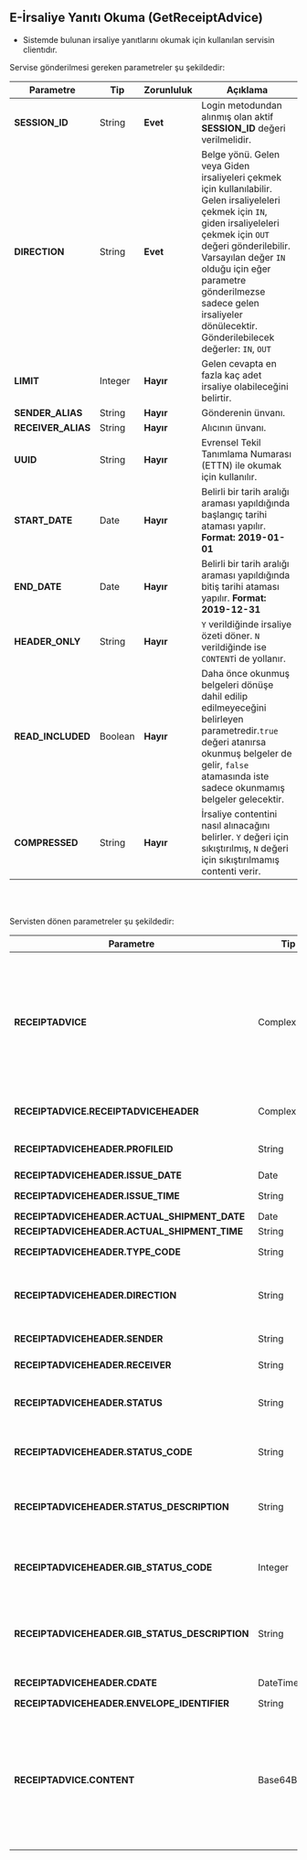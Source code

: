 ## E-İrsaliye Yanıtı Okuma (GetReceiptAdvice)
* Sistemde bulunan irsaliye yanıtlarını okumak için kullanılan servisin clientıdır.

Servise gönderilmesi gereken parametreler şu şekildedir:

Parametre | Tip         | Zorunluluk  | Açıklama
--------- | ----------- | ----------- | -----------
**SESSION_ID** | String | **Evet** | Login metodundan alınmış olan aktif **SESSION_ID** değeri verilmelidir.
**DIRECTION** | String | **Evet** | Belge yönü. Gelen veya Giden irsaliyeleri çekmek için kullanılabilir. Gelen irsaliyeleleri çekmek için `IN`, giden irsaliyeleleri çekmek için `OUT` değeri gönderilebilir. Varsayılan değer `IN` olduğu için eğer parametre gönderilmezse sadece gelen irsaliyeler dönülecektir. Gönderilebilecek değerler: `IN`, `OUT`
**LIMIT** | Integer | **Hayır** | Gelen cevapta en fazla kaç adet irsaliye olabileceğini belirtir. 
**SENDER_ALIAS** | String | **Hayır** | Gönderenin ünvanı.
**RECEIVER_ALIAS** | String | **Hayır** | Alıcının ünvanı.
**UUID** | String | **Hayır** | Evrensel Tekil Tanımlama Numarası (ETTN) ile okumak için kullanılır.
**START_DATE** | Date | **Hayır** | Belirli bir tarih aralığı araması yapıldığında başlangıç tarihi ataması yapılır. **Format: 2019-01-01**
**END_DATE** | Date | **Hayır** | Belirli bir tarih aralığı araması yapıldığında bitiş tarihi ataması yapılır. **Format: 2019-12-31**
**HEADER_ONLY** | String | **Hayır** | `Y` verildiğinde irsaliye özeti döner. `N` verildiğinde ise `CONTENT`i de yollanır.
**READ_INCLUDED** | Boolean | **Hayır** | Daha önce okunmuş belgeleri dönüşe dahil edilip edilmeyeceğini belirleyen parametredir.`true` değeri atanırsa okunmuş belgeler de gelir, `false` atamasında iste sadece okunmamış belgeler gelecektir.
**COMPRESSED** | String | **Hayır** | İrsaliye contentini nasıl alınacağını belirler. `Y` değeri için sıkıştırılmış, `N` değeri için sıkıştırılmamış contenti verir.
<br><br>

Servisten dönen parametreler şu şekildedir:

Parametre | Tip        | Açıklama
--------- | ----------- | -----------
**RECEIPTADVICE** | Complex | Sorgu kriterine uyan irsaliye yanıtlarının listesi. İrsaliye numarası `ID`, evrensel tekil tanımlama numarası `UUID` ve e-irsaliye sisteminde tanımlı tekil numara değeri `LIST_ID` attribute içerisinde dönülmektedir.
**RECEIPTADVICE.RECEIPTADVICEHEADER** | Complex | İrsaliye yanıtına ait özet bilgiler içermektedir.
**RECEIPTADVICEHEADER.PROFILEID** | String | Belge senaryosu. `TEMELIRSALIYE` değeri olabilir.
**RECEIPTADVICEHEADER.ISSUE_DATE** | Date | Belge tarihi.
**RECEIPTADVICEHEADER.ISSUE_TIME** | String | Belge düzenleme zamanı.
**RECEIPTADVICEHEADER.ACTUAL_SHIPMENT_DATE** | Date | Fiili sevk tarihi.
**RECEIPTADVICEHEADER.ACTUAL_SHIPMENT_TIME** | String | Fiili sevk zamanı.
**RECEIPTADVICEHEADER.TYPE_CODE** | String | Belgenin tipi. `SEVK` değeri olabilir.
**RECEIPTADVICEHEADER.DIRECTION** | String | Belge yönü. Gelen irsaliye yanıtı için `IN`, giden irsaliye yanıtı için `OUT` değeri dönülür.
**RECEIPTADVICEHEADER.SENDER** | String | 	Belgeyi gönderen firma VKN'si.
**RECEIPTADVICEHEADER.RECEIVER** | String | Belgeyi alan firma VKN'si.
**RECEIPTADVICEHEADER.STATUS** | String | Belgenin durumu. Detay için **E-İrsaliye Durumları** başlığını inceleyiniz.
**RECEIPTADVICEHEADER.STATUS_CODE** | String | Belgenin durum kodu. Detay için **E-İrsaliye Durumları** başlığını inceleyiniz.
**RECEIPTADVICEHEADER.STATUS_DESCRIPTION** | String | Belge durum açıklaması. Detay için **E-İrsaliye Durumları** başlığını inceleyiniz.
**RECEIPTADVICEHEADER.GIB_STATUS_CODE** | Integer | Belgenin GİB'de ki durum kodu. Detay için **GİB Durum Kodları** başlığını inceleyiniz.
**RECEIPTADVICEHEADER.GIB_STATUS_DESCRIPTION** | String | Belgenin GİB'de ki durum kodunun açıklaması. Detay için **GİB Durum Kodları** başlığını inceleyiniz.
**RECEIPTADVICEHEADER.CDATE** | DateTime | Belgenin sisteme ulaştığı tarih
**RECEIPTADVICEHEADER.ENVELOPE_IDENTIFIER** | String | Belgenin zarf IDsi.
**RECEIPTADVICE.CONTENT** | Base64Binary | Belgenin içeriği. Eğer `COMPRESSED` parametresi `N` olarak gönderilmişse XML dosya, `COMPRESSED` elemanı gönderilmemiş veya `Y` değeri gönderilmişse sıkıştırılmış/ziplenmiş XML dosyası dönülür.